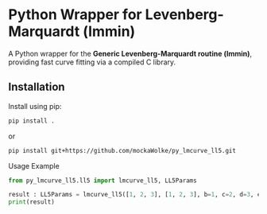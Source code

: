 # Python Wrapper for Levenberg-Marquardt (lmmin)

A Python wrapper for the **Generic Levenberg-Marquardt routine (lmmin)**, providing fast curve fitting via a compiled C library.

## Installation

Install using pip:
```bash
pip install .
```

or 

```bash
pip install git+https://github.com/mockaWolke/py_lmcurve_ll5.git
```


Usage Example
```python
from py_lmcurve_ll5.ll5 import lmcurve_ll5, LL5Params

result : LL5Params = lmcurve_ll5([1, 2, 3], [1, 2, 3], b=1, c=2, d=3, e=4, f=5)
print(result)
```